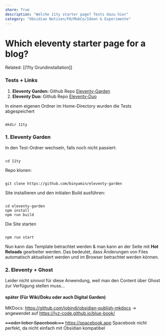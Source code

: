 ```yaml
---
share: True
description: "Welche 11ty starter page? Tests dazu hier"
category: "Obsidian Notizen/FH/MobCo/Ideen & Experimente"
---
```

# Which eleventy starter page for a blog?

Related: [[11ty Grundinstallation]]

### Tests + Links
1. **Eleventy Garden:** Github Repo [Eleventy-Garden](https://github.com/binyamin/eleventy-garden) 
2. **Eleventy Duo:** Github Repo [Eleventy-Duo](https://github.com/yinkakun/eleventy-duo)


In einem eigenen Ordner im Home-Directory wurden die Tests abgespeichert
```

mkdir 11ty
```



### 1. Eleventy Garden

In den Test-Ordner wechseln, falls noch nicht passiert:
```

cd 11ty
```


Repo klonen:
```

git clone https://github.com/binyamin/eleventy-garden
```


Site installieren und den initialen Build ausführen:
```

cd eleventy-garden
npm install
npm run build
```


Die Site starten
```

npm run start
```



Nun kann das Template betrachtet werden & man kann an der Seite mit **Hot Reloads** gearbeiter werden.
Das bedeutet, dass Änderungen von Files automatisch aktualisiert werden und im Browser betrachtet werden können.


### 2. Eleventy + Ghost
Leider nicht sinnvol für diese Anwendung, weil man den Content über Ghost zur Verfügung stellen muss...





#### später (Für Wiki/Doku oder auch Digital Garden)

MKDocs: https://github.com/jobindj/obsidian-publish-mkdocs
→ angewendet auf  https://lyz-code.github.io/blue-book/

~~==oder lieber Spacebook:==~~ https://spacebook.app
Spacebook nicht perfekt, da nicht einfach mit Obsidian kompatibel